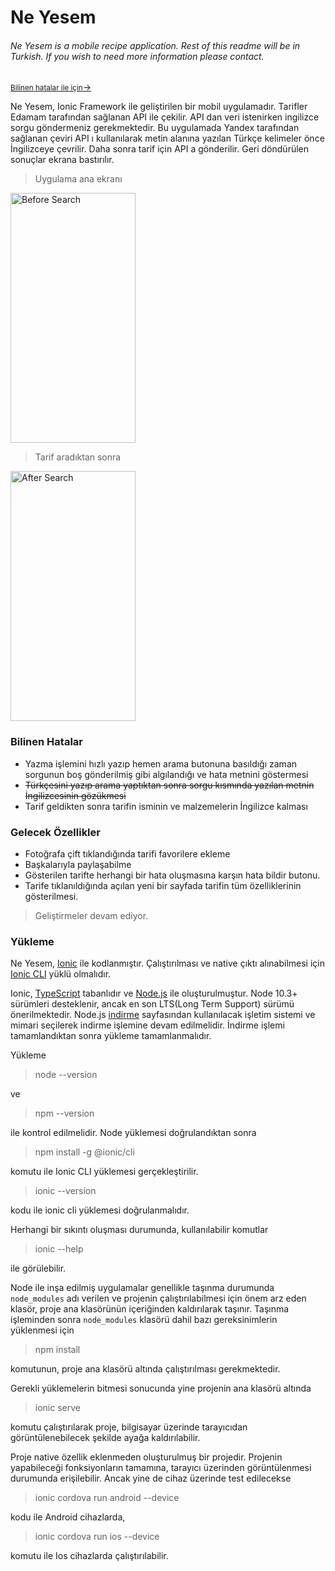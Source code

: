 # Ne Yesem

###### Ne Yesem is a mobile recipe application. Rest of this readme will be in Turkish. If you wish to need more information please contact.

[<small>Bilinen hatalar ile için</small>->](#bilinen-hatalar)

Ne Yesem, Ionic Framework ile geliştirilen bir mobil uygulamadır. Tarifler Edamam tarafından sağlanan API ile çekilir. API dan veri istenirken ingilizce sorgu göndermeniz gerekmektedir. Bu uygulamada Yandex tarafından sağlanan çeviri API ı kullanılarak metin alanına yazılan Türkçe kelimeler önce İngilizceye çevrilir. Daha sonra tarif için API a gönderilir. Geri döndürülen sonuçlar ekrana bastırılır. 

> Uygulama ana ekranı

<img src="https://kaanerdogan.com.tr/ne-yesem/assets/img/before-search.jpg" alt="Before Search" width="200" height="400">

>Tarif aradıktan sonra

<img src="https://kaanerdogan.com.tr/ne-yesem/assets/img/after-search.jpg" alt="After Search" width="200" height="400">

### Bilinen Hatalar

- Yazma işlemini hızlı yazıp hemen arama butonuna basıldığı zaman sorgunun boş gönderilmiş gibi algılandığı ve hata metnini göstermesi
- ~~Türkçesini yazıp arama yaptıktan sonra sorgu kısmında yazılan metnin İngilizcesinin gözükmesi~~
- Tarif geldikten sonra tarifin isminin ve malzemelerin İngilizce kalması

### Gelecek Özellikler

- Fotoğrafa çift tıklandığında tarifi favorilere ekleme
- Başkalarıyla paylaşabilme
- Gösterilen tarifte herhangi bir hata oluşmasına karşın hata bildir butonu.
- Tarife tıklanıldığında açılan yeni bir sayfada tarifin tüm özelliklerinin gösterilmesi.

> Geliştirmeler devam ediyor.

### Yükleme

Ne Yesem, [Ionic](https://ionicframework.com/) ile kodlanmıştır. Çalıştırılması ve native çıktı alınabilmesi için [Ionic CLI](https://ionicframework.com/docs/cli) yüklü olmalıdır.

Ionic, [TypeScript](http://www.typescriptlang.org/) tabanlıdır ve [Node.js](https://nodejs.org/en/) ile oluşturulmuştur. Node 10.3+ sürümleri desteklenir, ancak en son LTS(Long Term Support) sürümü önerilmektedir. Node.js [indirme](https://nodejs.org/en/download/) sayfasından kullanılacak işletim sistemi ve mimari seçilerek indirme işlemine devam edilmelidir. İndirme işlemi tamamlandıktan sonra yükleme tamamlanmalıdır.

Yükleme
>node --version

ve

>npm --version

ile kontrol edilmelidir. Node yüklemesi doğrulandıktan sonra 

>npm install -g @ionic/cli

komutu ile Ionic CLI yüklemesi gerçekleştirilir.

>ionic --version

kodu ile ionic cli yüklemesi doğrulanmalıdır.

Herhangi bir sıkıntı oluşması durumunda, kullanılabilir komutlar

>ionic --help

ile görülebilir.

Node ile inşa edilmiş uygulamalar genellikle taşınma durumunda `node_modules` adı verilen ve projenin çalıştırılabilmesi için önem arz eden klasör, proje ana klasörünün içeriğinden kaldırılarak taşınır. Taşınma işleminden sonra `node_modules` klasörü dahil bazı gereksinimlerin yüklenmesi için

>npm install

komutunun, proje ana klasörü altında çalıştırılması gerekmektedir.

Gerekli yüklemelerin bitmesi sonucunda yine projenin ana klasörü altında

>ionic serve

komutu çalıştırılarak proje, bilgisayar üzerinde tarayıcıdan görüntülenebilecek şekilde ayağa kaldırılabilir.

Proje native özellik eklenmeden oluşturulmuş bir projedir. Projenin yapabileceği fonksiyonların tamamına, tarayıcı üzerinden görüntülenmesi durumunda erişilebilir. Ancak yine de cihaz üzerinde test edilecekse

>ionic cordova run android --device 

kodu ile Android cihazlarda,

>ionic cordova run ios --device

komutu ile Ios cihazlarda çalıştırılabilir.